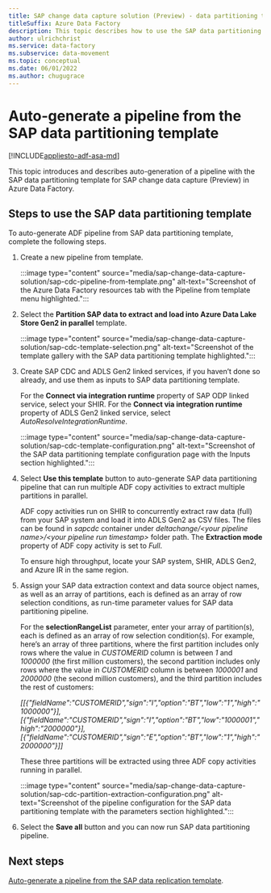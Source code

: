 ```yaml
---
title: SAP change data capture solution (Preview) - data partitioning template
titleSuffix: Azure Data Factory
description: This topic describes how to use the SAP data partitioning template for SAP change data capture (Preview) in Azure Data Factory.
author: ulrichchrist
ms.service: data-factory
ms.subservice: data-movement
ms.topic: conceptual
ms.date: 06/01/2022
ms.author: chugugrace
---
```


# Auto-generate a pipeline from the SAP data partitioning template

[!INCLUDE[appliesto-adf-asa-md](includes/appliesto-adf-asa-md.md)]

This topic introduces and describes auto-generation of a pipeline with the SAP data partitioning template for SAP change data capture (Preview) in Azure Data Factory.

## Steps to use the SAP data partitioning template

To auto-generate ADF pipeline from SAP data partitioning template, complete the following steps.

1.	Create a new pipeline from template.

    :::image type="content" source="media/sap-change-data-capture-solution/sap-cdc-pipeline-from-template.png" alt-text="Screenshot of the Azure Data Factory resources tab with the Pipeline from template menu highlighted.":::

1.	Select the **Partition SAP data to extract and load into Azure Data Lake Store Gen2 in parallel** template.

    :::image type="content" source="media/sap-change-data-capture-solution/sap-cdc-template-selection.png" alt-text="Screenshot of the template gallery with the SAP data partitioning template highlighted.":::
 
1.	Create SAP CDC and ADLS Gen2 linked services, if you haven’t done so already, and use them as inputs to SAP data partitioning template.  

    For the **Connect via integration runtime** property of SAP ODP linked service, select your SHIR.  For the **Connect via integration runtime** property of ADLS Gen2 linked service, select _AutoResolveIntegrationRuntime_.

    :::image type="content" source="media/sap-change-data-capture-solution/sap-cdc-template-configuration.png" alt-text="Screenshot of the SAP data partitioning template configuration page with the Inputs section highlighted.":::

1.	Select **Use this template** button to auto-generate SAP data partitioning pipeline that can run multiple ADF copy activities to extract multiple partitions in parallel.

    ADF copy activities run on SHIR to concurrently extract raw data (full) from your SAP system and load it into ADLS Gen2 as CSV files.  The files can be found in _sapcdc_ container under _deltachange/&lt;your pipeline name&gt;/&lt;your pipeline run timestamp&gt;_ folder path.  The **Extraction mode** property of ADF copy activity is set to _Full_.

    To ensure high throughput, locate your SAP system, SHIR, ADLS Gen2, and Azure IR in the same region.

1.	Assign your SAP data extraction context and data source object names, as well as an array of partitions, each is defined as an array of row selection conditions, as run-time parameter values for SAP data partitioning pipeline.

    For the **selectionRangeList** parameter, enter your array of partition(s), each is defined as an array of row selection condition(s).  For example, here’s an array of three partitions, where the first partition includes only rows where the value in _CUSTOMERID_ column is between _1_ and _1000000_ (the first million customers), the second partition includes only rows where the value in _CUSTOMERID_ column is between _1000001_ and _2000000_ (the second million customers), and the third partition includes the rest of customers:

    _[[{"fieldName":"CUSTOMERID","sign":"I","option":"BT","low":"1","high":"1000000"}],[{"fieldName":"CUSTOMERID","sign":"I","option":"BT","low":"1000001","high":"2000000"}],[{"fieldName":"CUSTOMERID","sign":"E","option":"BT","low":"1","high":"2000000"}]]_

    These three partitions will be extracted using three ADF copy activities running in parallel.

    :::image type="content" source="media/sap-change-data-capture-solution/sap-cdc-partition-extraction-configuration.png" alt-text="Screenshot of the pipeline configuration for the SAP data partitioning template with the parameters section highlighted.":::

1.	Select the **Save all** button and you can now run SAP data partitioning pipeline.

## Next steps

[Auto-generate a pipeline from the SAP data replication template](sap-change-data-capture-data-replication-template.md).
